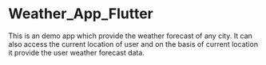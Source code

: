 # Weather_App_Flutter
This is an demo app which provide the weather forecast of any city. It can also access the current location of user and on the basis of current location it provide the user weather forecast data.
